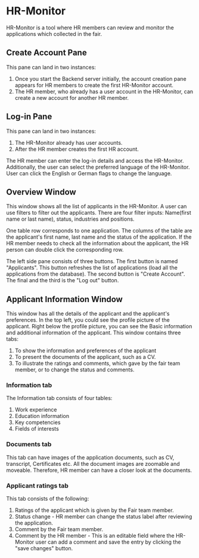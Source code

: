 
# HR-Monitor

HR-Monitor is a tool where HR members can review and monitor the applications which collected in the fair.

## Create Account Pane

This pane can land in two instances:
1. Once you start the Backend server initially, the account creation pane appears for HR members to create the first HR-Monitor account. 
2. The HR member, who already has a user account in the HR-Monitor, can create a new account for another HR member. 


## Log-in Pane

This pane can land in two instances:
1. The HR-Monitor already has user accounts.
2. After the HR member creates the first HR account.

The HR member can enter the log-in details and access the HR-Monitor. Additionally, the user can select the preferred language of the HR-Monitor.  User can click the English or German flags to change the language. 


## Overview Window  

This window shows all the list of applicants in the HR-Monitor. A user can use filters to filter out the applicants. There are four filter inputs: Name(first name or last name), status, industries and positions. 

One table row corresponds to one application. The columns of the table are the applicant's first name, last name and the status of the application. If the HR member needs to check all the information about the applicant, the HR person can double click the corresponding row.

The left side pane consists of three buttons. The first button is named "Applicants". This button refreshes the list of applications (load all the applications from the database). The second button is "Create Account". The final and the third is the "Log out" button.


## Applicant Information Window

This window has all the details of the applicant and the applicant's preferences.
In the top left, you could see the profile picture of the applicant. Right below the profile picture, you can see the Basic information and additional information of the applicant.
This window contains three tabs:
1. To show the information and preferences of the applicant
2. To present the documents of the applicant, such as a CV.
3. To illustrate the ratings and comments, which gave by the fair team member, or to change the status and comments.

### Information tab

The Information tab consists of four tables: 
1. Work experience
2. Education information
3. Key competencies
4. Fields of interests

### Documents tab

This tab can have images of the application documents, such as CV, transcript, Certificates etc. All the document images are zoomable and moveable. Therefore, HR member can have a closer look at the documents.  

### Applicant ratings tab

This tab consists of the following:
1. Ratings of the applicant which is given by the Fair team member. 
2. Status change - HR member can change the status label after reviewing the application. 
3. Comment by the Fair team member.
4. Comment by the HR member - This is an editable field where the HR-Monitor user can add a comment and save the entry by clicking the "save changes" button.